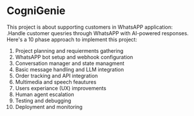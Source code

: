 # CogniGenie
This project is about supporting customers in WhatsAPP application:
.Handle customer quesries through WhatsAPP with AI-powered responses.
Here's a 10 phase approach to implement this project:
1. Project planning and requierments gathering
2. WhatsAPP bot setup and webhook configuration
3. Conversation manager and state managment
4. Basic message handling and LLM integration
5. Order tracking and API integration
6. Multimedia and speech feautures
7. Users experiance (UX) improvements
8. Human agent escalation
9. Testing and debugging
10. Deployment and monitoring
